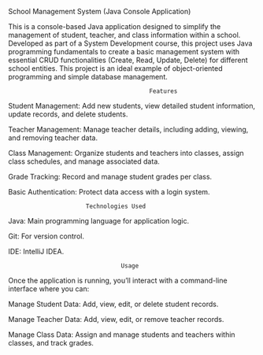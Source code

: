 School Management System (Java Console Application)

This is a console-based Java application designed to simplify the management of student, teacher, and class information within a school. Developed as part of a System Development course, this project uses Java programming fundamentals to create a basic management system with essential CRUD functionalities (Create, Read, Update, Delete) for different school entities. This project is an ideal example of object-oriented programming and simple database management.

                                            Features
Student Management: Add new students, view detailed student information, update records, and delete students.

Teacher Management: Manage teacher details, including adding, viewing, and removing teacher data.

Class Management: Organize students and teachers into classes, assign class schedules, and manage associated data.

Grade Tracking: Record and manage student grades per class.

Basic Authentication: Protect data access with a login system.

                          Technologies Used
Java: Main programming language for application logic.

Git: For version control.

IDE:  IntelliJ IDEA.

                                    Usage
Once the application is running, you’ll interact with a command-line interface where you can:

Manage Student Data: Add, view, edit, or delete student records.

Manage Teacher Data: Add, view, edit, or remove teacher records.

Manage Class Data: Assign and manage students and teachers within classes, and track grades.
